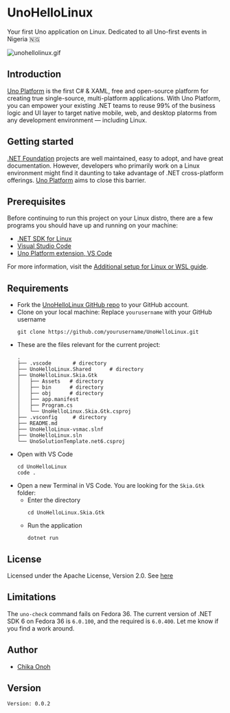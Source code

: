 # UnoHelloLinux
Your first Uno application on Linux. Dedicated to all Uno-first events in Nigeria 🇳🇬

![unohellolinux.gif](https://res.cloudinary.com/davidconoh/image/upload/v1663266864/unohellolinux.gif)

## Introduction
<a href="https://platform.uno" target="_blank">Uno Platform</a> is the first C# & XAML, free and open-source platform for creating true single-source, multi-platform applications. With Uno Platform, you can empower your existing .NET teams to reuse 99% of the business logic and UI layer to target native mobile, web, and desktop platorms from any development environment — including Linux.

## Getting started
<a href="https://dotnetfoundation.org/" target="_blank">.NET Foundation</a> projects are well maintained, easy to adopt, and have great documentation. However, developers who primarily work on a Linux environment might find it daunting to take advantage of .NET cross-platform offerings. <a href="https://platform.uno" target="_blank">Uno Platform</a> aims to close this barrier.

## Prerequisites
Before continuing to run this project on your Linux distro, there are a few programs you should have up and running on your machine:
- <a href="https://dotnet.microsoft.com/en-us/download" target="_blank">.NET SDK for Linux</a>
- <a href="https://code.visualstudio.com" target="_blank">Visual Studio Code</a>
- <a href="https://marketplace.visualstudio.com/items?itemName=unoplatform.vscode" target="_blank">Uno Platform extension, VS Code</a>

For more information, visit the <a href="https://platform.uno/docs/articles/get-started-with-linux.html?tabs=ubuntu1804%2Cwindows" target="_blank">Additional setup for Linux or WSL guide</a>.

## Requirements
- Fork the <a href="https://github.com/davidconoh/UnoHelloLinux" target="_blank">UnoHelloLinux GitHub repo</a> to your GitHub account.
- Clone on your local machine: Replace `yourusername` with your GitHub username
  ```
  git clone https://github.com/yourusername/UnoHelloLinux.git
  ```
- These are the files relevant for the current project:
  ```
  .
  ├── .vscode       # directory
  ├── UnoHelloLinux.Shared      # directory
  ├── UnoHelloLinux.Skia.Gtk
  │   ├── Assets   # directory
  │   ├── bin      # directory
  │   ├── obj      # directory
  │   ├── app.manifest
  │   ├── Program.cs
  │   └── UnoHelloLinux.Skia.Gtk.csproj
  ├── .vsconfig     # directory
  ├── README.md
  ├── UnoHelloLinux-vsmac.slnf
  ├── UnoHelloLinux.sln
  └── UnoSolutionTemplate.net6.csproj
  ```
- Open with VS Code
  ```
  cd UnoHelloLinux
  code .
  ```
- Open a new Terminal in VS Code. You are looking for the `Skia.Gtk` folder:
  - Enter the directory
    ```
    cd UnoHelloLinux.Skia.Gtk
    ```
  - Run the application
    ```
    dotnet run
    ```


## License
Licensed under the Apache License, Version 2.0. See <a href="https://github.com/davidconoh/UnoHelloLinux/blob/main/LICENSE" target="_blank">here</a>

## Limitations
The `uno-check` command fails on Fedora 36. The current version of .NET SDK 6 on 
Fedora 36 is `6.0.100`, and the required is `6.0.400`. Let me know if you find a work around. 

## Author
- <a href="https://github.com/davidconoh" target="_blank">Chika Onoh</a>

## Version
```
Version: 0.0.2
```
